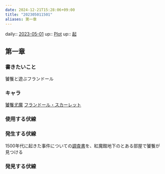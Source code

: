 ```yaml
---
date: 2024-12-21T15:28:06+09:00
title: "202305011501"
aliases: 第一章
---
```


daily:: [2023-05-01](/Daily_Note/2023-05-01.md)
up:: [Plot](202305011441.md)
up:: [起](202305040108.md)


## 第一章
### 書きたいこと
饕餮と遊ぶフランドール

### キャラ
[饕餮尤魔](202304270029.md)
[フランドール・スカーレット](202304270030.md)

### 使用する伏線

### 発生する伏線
1500年代に起きた事件についての[調査書](202305011435.md)を、紅魔館地下のとある部屋で饕餮が見つける

### 発見する伏線
